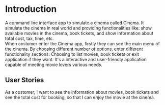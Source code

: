 # Introduction

A command line interface app to simulate a cinema called Cinema. It simulate the cinema in real world and providing functionalities like: show available movies in the cinema, book tickets, and show information about total cost, tax, time, etc.  
When costomer enter the Cinema app, firstly they can see the main menu of the cinema. By choosing different number of options, enter different functionality sections. Choosing to list movies, book tickets or exit application if they want. It's a interactive and user-friendly application capable of meeting movie lovers various needs.

## User Stories

As a costomer, I want to see the information about movies, book tickets and see the total cost for booking, so that I can enjoy the movie at the cinema.
